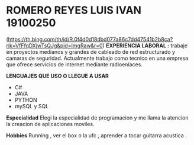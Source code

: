 # ROMERO REYES LUIS IVAN 19100250
(https://th.bing.com/th/id/R.0f4d0d18dbd077a86c7dd47541b2b8ca?rik=VfFfqDXjwTsQJg&pid=ImgRaw&r=0)
**EXPERIENCIA LABORAL :**
trabaje en proyectos medianos y grandes de cableado de red estructurado y camaras de seguridad.
Actualmente trabajo como tecnico en una empresa que ofrece servicios de internet mediante radioenlaces.

**LENGUAJES QUE USO O LLEGUE A USAR**

* C#
* JAVA
* PYTHON
* mySQL y SQL

**Especialidad**
Elegi la especialidad de programacion y me llama la atencion la creacion de aplicaciones moviles.

**Hobbies**
Running , ver el box o la ufc , aprender a tocar  guitarra acustica .

